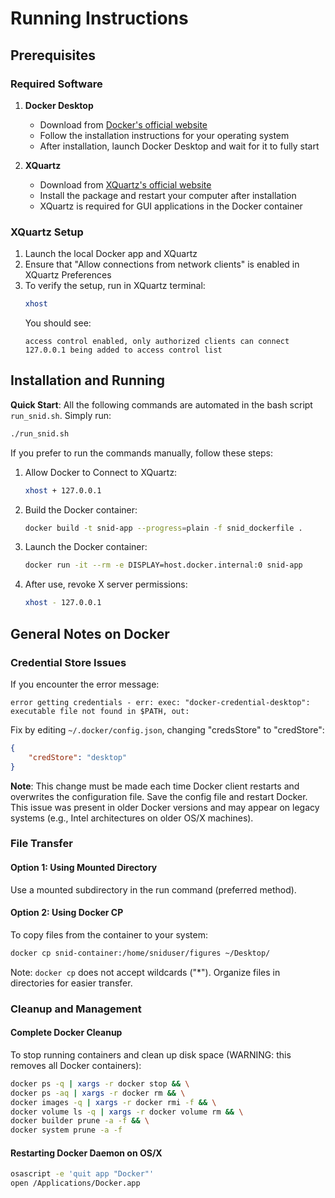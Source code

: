 # Running Instructions

## Prerequisites

### Required Software

1. **Docker Desktop**
   - Download from [Docker's official website](https://docs.docker.com/get-started/get-docker/)
   - Follow the installation instructions for your operating system
   - After installation, launch Docker Desktop and wait for it to fully start

2. **XQuartz**
   - Download from [XQuartz's official website](https://www.xquartz.org)
   - Install the package and restart your computer after installation
   - XQuartz is required for GUI applications in the Docker container

### XQuartz Setup

1. Launch the local Docker app and XQuartz
2. Ensure that "Allow connections from network clients" is enabled in XQuartz Preferences
3. To verify the setup, run in XQuartz terminal:
   ```bash
   xhost
   ```
   You should see:
   ```
   access control enabled, only authorized clients can connect
   127.0.0.1 being added to access control list
   ```

## Installation and Running

**Quick Start**: All the following commands are automated in the bash script `run_snid.sh`. Simply run:
```bash
./run_snid.sh
```

If you prefer to run the commands manually, follow these steps:

1. Allow Docker to Connect to XQuartz:
   ```bash
   xhost + 127.0.0.1
   ```

2. Build the Docker container:
   ```bash
   docker build -t snid-app --progress=plain -f snid_dockerfile .
   ```

3. Launch the Docker container:
   ```bash
   docker run -it --rm -e DISPLAY=host.docker.internal:0 snid-app
   ```

4. After use, revoke X server permissions:
   ```bash
   xhost - 127.0.0.1
   ```

## General Notes on Docker

### Credential Store Issues

If you encounter the error message:
```
error getting credentials - err: exec: "docker-credential-desktop": executable file not found in $PATH, out: 
```

Fix by editing `~/.docker/config.json`, changing "credsStore" to "credStore":
```json
{
    "credStore": "desktop"
}
```

**Note**: This change must be made each time Docker client restarts and overwrites the configuration file. Save the config file and restart Docker. This issue was present in older Docker versions and may appear on legacy systems (e.g., Intel architectures on older OS/X machines).

### File Transfer

#### Option 1: Using Mounted Directory
Use a mounted subdirectory in the run command (preferred method).

#### Option 2: Using Docker CP
To copy files from the container to your system:
```bash
docker cp snid-container:/home/sniduser/figures ~/Desktop/
```
Note: `docker cp` does not accept wildcards ("*"). Organize files in directories for easier transfer.

### Cleanup and Management

#### Complete Docker Cleanup
To stop running containers and clean up disk space (WARNING: this removes all Docker containers):
```bash
docker ps -q | xargs -r docker stop && \
docker ps -aq | xargs -r docker rm && \
docker images -q | xargs -r docker rmi -f && \
docker volume ls -q | xargs -r docker volume rm && \
docker builder prune -a -f && \
docker system prune -a -f
```

#### Restarting Docker Daemon on OS/X
```bash
osascript -e 'quit app "Docker"'
open /Applications/Docker.app
```
